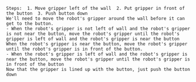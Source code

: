 
    Steps:  1. Move gripper left of the wall  2. Put gripper in front of the button  3. Push button down 
    We'll need to move the robot's gripper around the wall before it can get to the button. 
    - When the robot's gripper is not left of wall and the robot's gripper is not near the button, move the robot's gripper until the robot's gripper is left of wall and the robot's gripper is near the button
    When the robot's gripper is near the button, move the robot's gripper until the robot's gripper is in front of the button. 
    - When the robot's gripper is left of wall and the robot's gripper is near the button, move the robot's gripper until the robot's gripper is in front of the button
    Now that the gripper is lined up with the button, just push the button down
